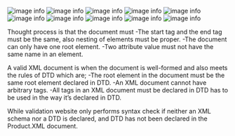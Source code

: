 
![image info](../xml-and-js/module-3/assignments/assets/1.png)
![image info](../xml-and-js/module-3/assignments/assets/2.png)
![image info](../xml-and-js/module-3/assignments/assets/3.png)
![image info](../xml-and-js/module-3/assignments/assets/4.png)
![image info](../xml-and-js/module-3/assignments/assets/5.png)
![image info](../xml-and-js/module-3/assignments/assets/6.png)
![image info](../xml-and-js/module-3/assignments/assets/7.png)
![image info](../xml-and-js/module-3/assignments/assets/8.png)
![image info](../xml-and-js/module-3/assignments/assets/9.png)
![image info](../xml-and-js/module-3/assignments/assets/10.png)



Thought process is that the document must 
-The start tag and the end tag must be the same, also nesting of elements must be proper.
-The document can only have one root element.
-Two attribute value must not have the same name in an element.

A valid XML document is when the document is well-formed and also meets the rules of DTD which are;
-The root element in the document must be the same root element declared in DTD.
-An XML document cannot have arbitrary tags.
-All tags in an XML document must be declared in DTD has to be used in the way it’s declared in DTD.

While validation website only performs syntax check if neither an XML schema nor a DTD is declared, and DTD has not been declared in the Product.XML document.